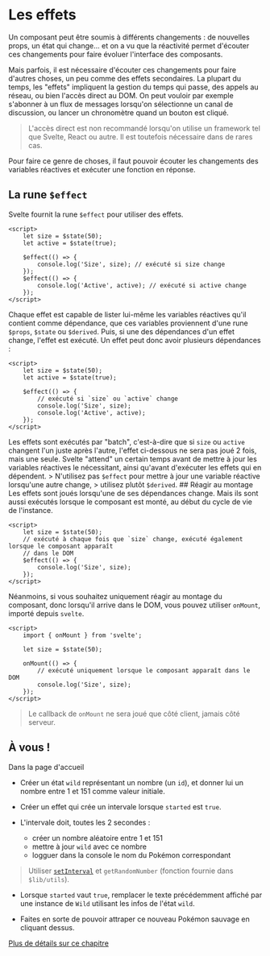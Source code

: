 # Les effets

Un composant peut être soumis à différents changements : de nouvelles props, un état qui change...
et on a vu que la réactivité permet d'écouter ces changements pour faire évoluer l'interface des
composants.

Mais parfois, il est nécessaire d'écouter ces changements pour faire d'autres choses, un peu comme
des effets secondaires. La plupart du temps, les "effets" impliquent la gestion du temps qui passe,
des appels au réseau, ou bien l'accès direct au DOM. On peut vouloir par exemple s'abonner à un flux
de messages lorsqu'on sélectionne un canal de discussion, ou lancer un chronomètre quand un bouton
est cliqué.

> L'accès direct est non recommandé lorsqu'on utilise un framework tel que Svelte, React ou autre.
> Il est toutefois nécessaire dans de rares cas.

Pour faire ce genre de choses, il faut pouvoir écouter les changements des variables réactives et
exécuter une fonction en réponse.

## La rune `$effect`

Svelte fournit la rune `$effect` pour utiliser des effets.

```svelte
<script>
	let size = $state(50);
	let active = $state(true);

	$effect(() => {
		console.log('Size', size); // exécuté si size change
	});
	$effect(() => {
		console.log('Active', active); // exécuté si active change
	});
</script>
```

Chaque effet est capable de lister lui-même les variables réactives qu'il contient comme
dépendance, que ces variables proviennent d'une rune `$props`, `$state` ou `$derived`. Puis, si une
des dépendances d'un effet change, l'effet est exécuté. Un effet peut donc avoir plusieurs
dépendances :

```svelte
<script>
	let size = $state(50);
	let active = $state(true);

	$effect(() => {
		// exécuté si `size` ou `active` change
		console.log('Size', size);
		console.log('Active', active);
	});
</script>
```

Les effets sont exécutés par "batch", c'est-à-dire que si `size` ou `active` changent l'un juste
après l'autre, l'effet ci-dessous ne sera pas joué 2 fois, mais une seule. Svelte "attend" un
certain temps avant de mettre à jour les variables réactives le nécessitant, ainsi qu'avant
d'exécuter les effets qui en dépendent. > N'utilisez pas `$effect` pour mettre à jour une variable
réactive lorsqu'une autre change, > utilisez plutôt `$derived`. ## Réagir au montage Les effets sont
joués lorsqu'une de ses dépendances change. Mais ils sont aussi exécutés lorsque le composant est
monté, au début du cycle de vie de l'instance.

```svelte
<script>
	let size = $state(50);
	// exécuté à chaque fois que `size` change, exécuté également lorsque le composant apparaît
	// dans le DOM
	$effect(() => {
		console.log('Size', size);
	});
</script>
```

Néanmoins, si vous souhaitez uniquement réagir au montage du composant, donc lorsqu'il arrive dans
le DOM, vous pouvez utiliser `onMount`, importé depuis `svelte`.

```svelte
<script>
	import { onMount } from 'svelte';

	let size = $state(50);

	onMount(() => {
		// exécuté uniquement lorsque le composant apparaît dans le DOM
		console.log('Size', size);
	});
</script>
```

> Le callback de `onMount` ne sera joué que côté client, jamais côté serveur.

## À vous !

<section class="task">

Dans la page d'accueil

- Créer un état `wild` représentant un nombre (un `id`), et donner lui un nombre entre 1 et 151
  comme valeur initiale.

- Créer un effet qui crée un intervale lorsque `started` est `true`.

- L'intervale doit, toutes les 2 secondes :
  - créer un nombre aléatoire entre 1 et 151
  - mettre à jour `wild` avec ce nombre
  - logguer dans la console le nom du Pokémon correspondant

> Utiliser [`setInterval`](https://developer.mozilla.org/en-US/docs/Web/API/setInterval) et
> `getRandomNumber` (fonction fournie dans `$lib/utils`).

- Lorsque `started` vaut `true`, remplacer le texte précédemment affiché par une instance de `Wild`
  utilisant les infos de l'état `wild`.

- Faites en sorte de pouvoir attraper ce nouveau Pokémon sauvage en cliquant dessus.

</section>

[Plus de détails sur ce chapitre](https://svelte-5-preview.vercel.app/docs/runes#$effect)
